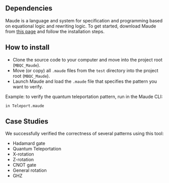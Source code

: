 ## Dependencies
Maude is a language and system for specification and programming based on equational logic and rewriting logic. To get started, download Maude from [this page](https://maude.cs.illinois.edu/w/index.php/The_Maude_System) and follow the installation steps.

## How to install
- Clone the source code to your computer and move into the project root (`MBQC_Maude`).
- Move (or copy) all `.maude` files from the `test` directory into the project root (`MBQC_Maude`).
- Launch Maude and load the `.maude` file that specifies the pattern you want to verify.

Example: to verify the quantum teleportation pattern, run in the Maude CLI:
```
in Teleport.maude
```

## Case Studies
We successfully verified the correctness of several patterns using this tool:

- Hadamard gate
- Quantum Teleportation
- X-rotation
- Z-rotation
- CNOT gate
- General rotation
- GHZ
